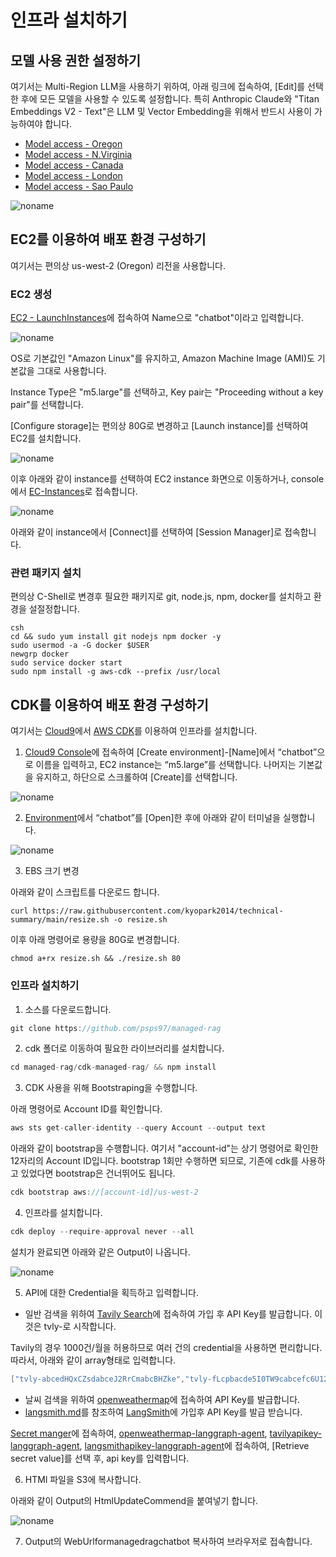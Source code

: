 # 인프라 설치하기

## 모델 사용 권한 설정하기

여기서는 Multi-Region LLM을 사용하기 위하여, 아래 링크에 접속하여, [Edit]를 선택한 후에 모든 모델을 사용할 수 있도록 설정합니다. 특히 Anthropic Claude와 "Titan Embeddings V2 - Text"은 LLM 및 Vector Embedding을 위해서 반드시 사용이 가능하여야 합니다.

- [Model access - Oregon](https://us-west-2.console.aws.amazon.com/bedrock/home?region=us-west-2#/modelaccess)
- [Model access - N.Virginia](https://us-east-1.console.aws.amazon.com/bedrock/home?region=us-east-1#/modelaccess)
- [Model access - Canada](https://ca-central-1.console.aws.amazon.com/bedrock/home?region=ca-central-1#/modelaccess)
- [Model access - London](https://eu-west-2.console.aws.amazon.com/bedrock/home?region=eu-west-2#/modelaccess)
- [Model access - Sao Paulo](https://sa-east-1.console.aws.amazon.com/bedrock/home?region=sa-east-1#/modelaccess)

<!-- 
- [Model access - Sydney](https://ap-southeast-2.console.aws.amazon.com/bedrock/home?region=ap-southeast-2#/modelaccess),
- [Model access - Paris](https://eu-west-3.console.aws.amazon.com/bedrock/home?region=eu-west-3#/modelaccess)
- [Model access - Mumbai](https://ap-south-1.console.aws.amazon.com/bedrock/home?region=ap-south-1#/modelaccess)  -->


![noname](https://github.com/kyopark2014/llm-chatbot-using-claude3/assets/52392004/ca7f361a-1993-498e-93b6-ef19c620cbb1)


## EC2를 이용하여 배포 환경 구성하기

여기서는 편의상 us-west-2 (Oregon) 리전을 사용합니다.

### EC2 생성

[EC2 - LaunchInstances](https://us-west-2.console.aws.amazon.com/ec2/home?region=us-west-2#LaunchInstances:)에 접속하여 Name으로 "chatbot"이라고 입력합니다.

![noname](https://github.com/user-attachments/assets/acdac538-ea1e-4b32-a7f8-efc2b0e34664)

OS로 기본값인 "Amazon Linux"를 유지하고, Amazon Machine Image (AMI)도 기본값을 그대로 사용합니다.

Instance Type은 "m5.large"를 선택하고, Key pair는 "Proceeding without a key pair"를 선택합니다. 

[Configure storage]는 편의상 80G로 변경하고 [Launch instance]를 선택하여 EC2를 설치합니다. 

![noname](https://github.com/user-attachments/assets/84edf46d-0aa8-478c-8727-1301cf32f4db)

이후 아래와 같이 instance를 선택하여 EC2 instance 화면으로 이동하거나, console에서 [EC-Instances](https://us-west-2.console.aws.amazon.com/ec2/home?region=us-west-2#Instances:)로 접속합니다. 

![noname](https://github.com/user-attachments/assets/f5c82338-3e05-4c26-bdef-642c81f2c5d2)

아래와 같이 instance에서 [Connect]를 선택하여 [Session Manager]로 접속합니다. 

### 관련 패키지 설치

편의상 C-Shell로 변경후 필요한 패키지로 git, node.js, npm, docker를 설치하고 환경을 설절정합니다. 

```text
csh
cd && sudo yum install git nodejs npm docker -y
sudo usermod -a -G docker $USER
newgrp docker
sudo service docker start
sudo npm install -g aws-cdk --prefix /usr/local
```



## CDK를 이용하여 배포 환경 구성하기


여기서는 [Cloud9](https://aws.amazon.com/ko/cloud9/)에서 [AWS CDK](https://aws.amazon.com/ko/cdk/)를 이용하여 인프라를 설치합니다.

1) [Cloud9 Console](https://us-west-2.console.aws.amazon.com/cloud9control/home?region=us-west-2#/create)에 접속하여 [Create environment]-[Name]에서 “chatbot”으로 이름을 입력하고, EC2 instance는 “m5.large”를 선택합니다. 나머지는 기본값을 유지하고, 하단으로 스크롤하여 [Create]를 선택합니다.

![noname](https://github.com/kyopark2014/chatbot-based-on-Falcon-FM/assets/52392004/7c20d80c-52fc-4d18-b673-bd85e2660850)

2) [Environment](https://us-west-2.console.aws.amazon.com/cloud9control/home?region=us-west-2#/)에서 “chatbot”를 [Open]한 후에 아래와 같이 터미널을 실행합니다.

![noname](https://github.com/kyopark2014/chatbot-based-on-Falcon-FM/assets/52392004/b7d0c3c0-3e94-4126-b28d-d269d2635239)

3) EBS 크기 변경

아래와 같이 스크립트를 다운로드 합니다. 

```text
curl https://raw.githubusercontent.com/kyopark2014/technical-summary/main/resize.sh -o resize.sh
```

이후 아래 명령어로 용량을 80G로 변경합니다.
```text
chmod a+rx resize.sh && ./resize.sh 80
```


### 인프라 설치하기

1) 소스를 다운로드합니다.

```java
git clone https://github.com/psps97/managed-rag
```

2) cdk 폴더로 이동하여 필요한 라이브러리를 설치합니다.

```java
cd managed-rag/cdk-managed-rag/ && npm install
```

3) CDK 사용을 위해 Bootstraping을 수행합니다.

아래 명령어로 Account ID를 확인합니다.

```java
aws sts get-caller-identity --query Account --output text
```

아래와 같이 bootstrap을 수행합니다. 여기서 "account-id"는 상기 명령어로 확인한 12자리의 Account ID입니다. bootstrap 1회만 수행하면 되므로, 기존에 cdk를 사용하고 있었다면 bootstrap은 건너뛰어도 됩니다.

```java
cdk bootstrap aws://[account-id]/us-west-2
```

4) 인프라를 설치합니다.

```java
cdk deploy --require-approval never --all
```

설치가 완료되면 아래와 같은 Output이 나옵니다. 

![noname](https://github.com/kyopark2014/llm-multimodal-and-rag/assets/52392004/c5da1590-50b8-49bf-a3dc-686dfdc00fc3)


5) API에 대한 Credential을 획득하고 입력합니다.

- 일반 검색을 위하여 [Tavily Search](https://app.tavily.com/sign-in)에 접속하여 가입 후 API Key를 발급합니다. 이것은 tvly-로 시작합니다.

Tavily의 경우 1000건/월을 허용하므로 여러 건의 credential을 사용하면 편리합니다. 따라서, 아래와 같이 array형태로 입력합니다. 

```java
["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","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"]
```
  
- 날씨 검색을 위하여 [openweathermap](https://home.openweathermap.org/api_keys)에 접속하여 API Key를 발급합니다.
- [langsmith.md](./langsmith.md)를 참조하여 [LangSmith](https://www.langchain.com/langsmith)에 가입후 API Key를 발급 받습니다.

[Secret manger](https://us-west-2.console.aws.amazon.com/secretsmanager/listsecrets?region=us-west-2)에 접속하여, [openweathermap-langgraph-agent](https://us-west-2.console.aws.amazon.com/secretsmanager/secret?name=openweathermap-langgraph-agent&region=us-west-2), [tavilyapikey-langgraph-agent](https://us-west-2.console.aws.amazon.com/secretsmanager/secret?name=tavilyapikey-langgraph-agent&region=us-west-2), [langsmithapikey-langgraph-agent](https://us-west-2.console.aws.amazon.com/secretsmanager/secret?name=langsmithapikey-langgraph-agent&region=us-west-2)에 접속하여, [Retrieve secret value]를 선택 후, api key를 입력합니다.

6) HTMl 파일을 S3에 복사합니다.

아래와 같이 Output의 HtmlUpdateCommend을 붙여넣기 합니다. 

![noname](https://github.com/kyopark2014/llm-multimodal-and-rag/assets/52392004/1e273934-07ba-4319-bbdb-82445e424568)

7) Output의 WebUrlformanagedragchatbot 복사하여 브라우저로 접속합니다.
